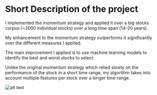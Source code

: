 # Short Description of the project

I implemented the momentum strategy and applied it over a big stocks corpus (~3000 individual stocks) over a long time span (14-20 years).

My enhancement to the momentum strategy outperforms it significantly over the different measures I applied. 

The main improvement I applied is to use machine learning models to identify the best and worst stocks to select.

Unlike the original momentum strategy which relied slowly on the performance of the stock in a short time range, my algorithm takes into account multiple features per stock over a longer time range.
 
![alt text]([https://github.com/adam-p/markdown-here/raw/master/src/common/images/icon48.png](https://github.com/abrahami/portfolio-optimization-strategies/blob/main/enhanced_momentum_NAVs_own_capital_0_start_date2010-01-01.png) "Logo Title Text 1")
